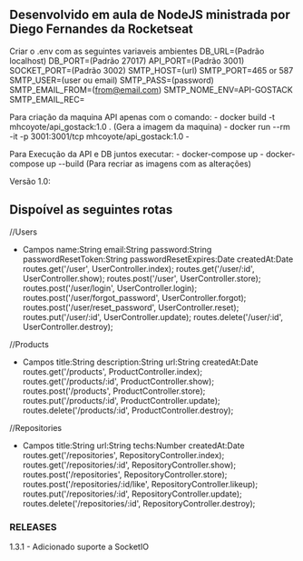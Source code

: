 ## Desenvolvido em aula de NodeJS ministrada por Diego Fernandes da Rocketseat

Criar o .env com as seguintes variaveis ambientes
DB_URL=(Padrão localhost)
DB_PORT=(Padrão 27017)
API_PORT=(Padrão 3001)
SOCKET_PORT=(Padrão 3002)
SMTP_HOST=(url)
SMTP_PORT=465 or 587
SMTP_USER=(user ou email)
SMTP_PASS=(password)
SMTP_EMAIL_FROM=(from@email.com)
SMTP_NOME_ENV=API-GOSTACK
SMTP_EMAIL_REC=

Para criação da maquina API apenas com o comando: 
    - docker build -t mhcoyote/api_gostack:1.0 .    (Gera a imagem da maquina)
    - docker run --rm -it  -p 3001:3001/tcp mhcoyote/api_gostack:1.0
    - 

Para Execução da API e DB juntos executar: 
    - docker-compose up
    - docker-compose up --build (Para recriar as imagens com as alterações)

Versão 1.0:

## Dispoível as seguintes rotas
//Users
- Campos
    name:String
    email:String
    password:String
    passwordResetToken:String
    passwordResetExpires:Date
    createdAt:Date
routes.get('/user', UserController.index);
routes.get('/user/:id', UserController.show);
routes.post('/user', UserController.store);
routes.post('/user/login', UserController.login);
routes.post('/user/forgot_password', UserController.forgot);
routes.post('/user/reset_password', UserController.reset);
routes.put('/user/:id', UserController.update);
routes.delete('/user/:id', UserController.destroy);

//Products
- Campos
    title:String
    description:String
    url:String
    createdAt:Date
routes.get('/products', ProductController.index);
routes.get('/products/:id', ProductController.show);
routes.post('/products', ProductController.store);
routes.put('/products/:id', ProductController.update);
routes.delete('/products/:id', ProductController.destroy);

//Repositories
- Campos
    title:String
    url:String
    techs:Number
    createdAt:Date
routes.get('/repositories', RepositoryController.index);
routes.get('/repositories/:id', RepositoryController.show);
routes.post('/repositories', RepositoryController.store);
routes.post('/repositories/:id/like', RepositoryController.likeup);
routes.put('/repositories/:id', RepositoryController.update);
routes.delete('/repositories/:id', RepositoryController.destroy);


### RELEASES
1.3.1 - Adicionado suporte a SocketIO